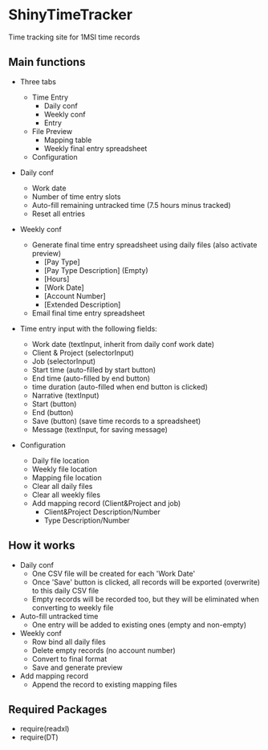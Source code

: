 # ShinyTimeTracker
Time tracking site for 1MSI time records

## Main functions
- Three tabs
	- Time Entry
		- Daily conf
		- Weekly conf
		- Entry
	- File Preview
		- Mapping table
		- Weekly final entry spreadsheet
	- Configuration

- Daily conf
	- Work date
	- Number of time entry slots
	- Auto-fill remaining untracked time (7.5 hours minus tracked)
	- Reset all entries
	
- Weekly conf
	- Generate final time entry spreadsheet using daily files (also activate preview)
		- [Pay Type]
		- [Pay Type Description] (Empty)
		- [Hours]
		- [Work Date]
		- [Account Number]
		- [Extended Description]
	- Email final time entry spreadsheet

- Time entry input with the following fields:
	- Work date (textInput, inherit from daily conf work date)
	- Client & Project (selectorInput)
	- Job (selectorInput)
	- Start time (auto-filled by start button)
	- End time (auto-filled by end button)
	- time duration (auto-filled when end button is clicked)
	- Narrative (textInput)
	- Start (button)
	- End (button)
	- Save (button) (save time records to a spreadsheet)
	- Message (textInput, for saving message)

- Configuration
	- Daily file location
	- Weekly file location
	- Mapping file location
	- Clear all daily files
	- Clear all weekly files
	- Add mapping record (Client&Project and job)
		- Client&Project Description/Number
		- Type Description/Number

## How it works
- Daily conf
	- One CSV file will be created for each 'Work Date'
	- Once 'Save' button is clicked, all records will be exported (overwrite) to this daily CSV file
	- Empty records will be recorded too, but they will be eliminated when converting to weekly file
- Auto-fill untracked time
	- One entry will be added to existing ones (empty and non-empty)
- Weekly conf
	- Row bind all daily files
	- Delete empty records (no account number)
	- Convert to final format
	- Save and generate preview
- Add mapping record
	- Append the record to existing mapping files
	
## Required Packages
- require(readxl)
- require(DT)
